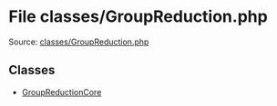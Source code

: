 File classes/GroupReduction.php
=========

Source: [classes/GroupReduction.php](https://github.com/PrestaShop/PrestaShop/blob/1.6.0.7/classes/GroupReduction.php)


Classes
-------

* [GroupReductionCore](class.GroupReductionCore.md)

